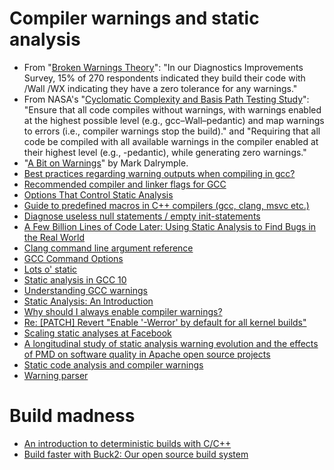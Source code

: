 
# Compiler warnings and static analysis

* From "[Broken Warnings Theory](https://devblogs.microsoft.com/cppblog/broken-warnings-theory/)": "In our Diagnostics Improvements Survey, 15% of 270 respondents indicated they build their code with /Wall /WX indicating they have a zero tolerance for any warnings."
* From NASA's "[Cyclomatic Complexity and Basis Path Testing Study](https://ntrs.nasa.gov/citations/20205011566)": "Ensure that all code compiles without warnings, with warnings enabled at the highest possible level (e.g., gcc–Wall–pedantic) and map warnings to errors (i.e., compiler warnings stop the build)." and "Requiring that all code be compiled with all available warnings in the compiler enabled at their highest level (e.g., -pedantic), while generating zero warnings."
* "[A Bit on Warnings](https://bignerdranch.com/blog/a-bit-on-warnings/)" by Mark Dalrymple.
* [Best practices regarding warning outputs when compiling in gcc?](https://stackoverflow.com/questions/58903839/best-practices-regarding-warning-outputs-when-compiling-in-gcc)
* [Recommended compiler and linker flags for GCC](https://developers.redhat.com/blog/2018/03/21/compiler-and-linker-flags-gcc)
* [Options That Control Static Analysis](https://gcc.gnu.org/onlinedocs/gcc-10.1.0/gcc/Static-Analyzer-Options.html)
* [Guide to predefined macros in C++ compilers (gcc, clang, msvc etc.)](https://blog.kowalczyk.info/article/j/guide-to-predefined-macros-in-c-compilers-gcc-clang-msvc-etc..html)
* [Diagnose useless null statements / empty init-statements](https://lists.llvm.org/pipermail/cfe-commits/Week-of-Mon-20181203/253703.html)
* [A Few Billion Lines of Code Later: Using Static Analysis to Find Bugs in the Real World](https://cacm.acm.org/magazines/2010/2/69354-a-few-billion-lines-of-code-later/fulltext)
* [Clang command line argument reference](https://clang.llvm.org/docs/ClangCommandLineReference.html)
* [GCC Command Options](https://gcc.gnu.org/onlinedocs/gcc/Invoking-GCC.html)
* [Lots o' static](https://btorpey.github.io/blog/2017/09/17/lotso-static/)
* [Static analysis in GCC 10](https://developers.redhat.com/blog/2020/03/26/static-analysis-in-gcc-10)
* [Understanding GCC warnings](https://developers.redhat.com/blog/2019/03/13/understanding-gcc-warnings)
* [Static Analysis: An Introduction](https://queue.acm.org/detail.cfm?id=3487021)
* [Why should I always enable compiler warnings?](https://news.ycombinator.com/item?id=21139348)
* [Re: [PATCH] Revert "Enable '-Werror' by default for all kernel builds"](https://lkml.org/lkml/2021/9/13/1966)
* [Scaling static analyses at Facebook](https://dl.acm.org/doi/abs/10.1145/3338112)
* [A longitudinal study of static analysis warning evolution and the effects of PMD on software quality in Apache open source projects](https://link.springer.com/article/10.1007/s10664-020-09880-1)
* [Static code analysis and compiler warnings](https://barro.github.io/2016/05/static-code-analysis-and-compiler-warnings/)
* [Warning parser](https://github.com/qdewaghe/warning-parser/blob/master/src/warning_parser.py)

# Build madness

* [An introduction to deterministic builds with C/C++](https://blog.conan.io/2019/09/02/Deterministic-builds-with-C-C++.html)
* [Build faster with Buck2: Our open source build system](https://engineering.fb.com/2023/04/06/open-source/buck2-open-source-large-scale-build-system/)
